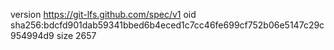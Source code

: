 version https://git-lfs.github.com/spec/v1
oid sha256:bdcfd901dab59341bbed6b4eced1c7cc46fe699cf752b06e5147c29c954994d9
size 2657
